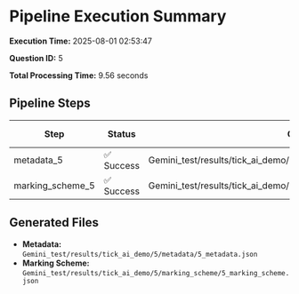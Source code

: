 # Pipeline Execution Summary

**Execution Time:** 2025-08-01 02:53:47

**Question ID:** 5

**Total Processing Time:** 9.56 seconds

## Pipeline Steps

| Step | Status | Output File | Time (s) |
|------|--------|-------------|----------|
| metadata_5 | ✅ Success | Gemini_test/results/tick_ai_demo/5/metadata/5_metadata.json | 4.98 |
| marking_scheme_5 | ✅ Success | Gemini_test/results/tick_ai_demo/5/marking_scheme/5_marking_scheme.json | 4.58 |

## Generated Files

- **Metadata:** `Gemini_test/results/tick_ai_demo/5/metadata/5_metadata.json`
- **Marking Scheme:** `Gemini_test/results/tick_ai_demo/5/marking_scheme/5_marking_scheme.json`
